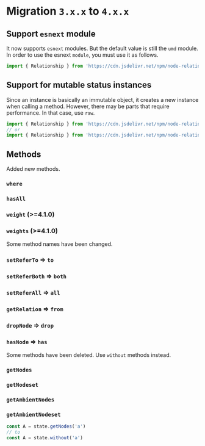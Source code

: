# Migration `3.x.x` to `4.x.x`

## Support `esnext` module

It now supports `esnext` modules. But the default value is still the `umd` module. In order to use the esnext `module`, you must use it as follows.

```javascript
import { Relationship } from 'https://cdn.jsdelivr.net/npm/node-relation@latest/dist/esm/index.min.js'
```

## Support for mutable status instances

Since an instance is basically an immutable object, it creates a new instance when calling a method. However, there may be parts that require performance. In that case, use `raw`.

```javascript
import { Relationship } from 'https://cdn.jsdelivr.net/npm/node-relation@latest/dist/esm/raw/index.min.js'
// or
import { Relationship } from 'https://cdn.jsdelivr.net/npm/node-relation@latest/dist/umd/raw/index.min.js'
```

## Methods

Added new methods.

### `where`

### `hasAll`

### `weight` (>=4.1.0)

### `weights` (>=4.1.0)

Some method names have been changed.

### `setReferTo` => `to`

### `setReferBoth` => `both`

### `setReferAll` => `all`

### `getRelation` => `from`

### `dropNode` => `drop`

### `hasNode` => `has`

Some methods have been deleted. Use `without` methods instead.

### `getNodes`

### `getNodeset`

### `getAmbientNodes`

### `getAmbientNodeset`

```javascript
const A = state.getNodes('a')
// to
const A = state.without('a')
```
